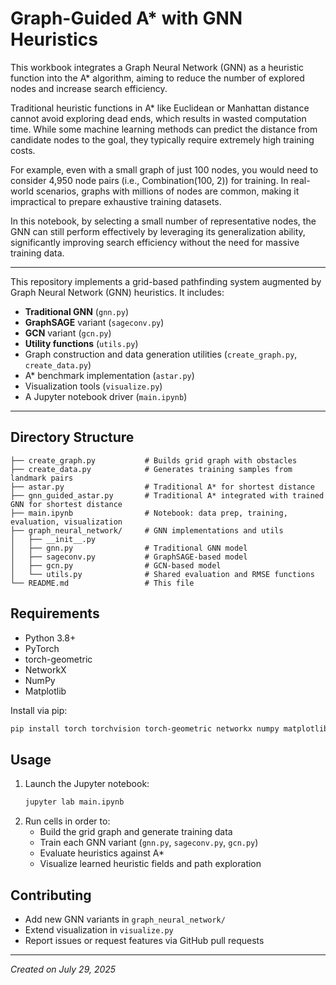 # Graph-Guided A* with GNN Heuristics

This workbook integrates a Graph Neural Network (GNN) as a heuristic function into the A* algorithm, aiming to reduce the number of explored nodes and increase search efficiency.

Traditional heuristic functions in A* like Euclidean or Manhattan distance cannot avoid exploring dead ends, which results in wasted computation time. While some machine learning methods can predict the distance from candidate nodes to the goal, they typically require extremely high training costs.

For example, even with a small graph of just 100 nodes, you would need to consider 4,950 node pairs (i.e., Combination(100, 2)) for training. In real-world scenarios, graphs with millions of nodes are common, making it impractical to prepare exhaustive training datasets.

In this notebook, by selecting a small number of representative nodes, the GNN can still perform effectively by leveraging its generalization ability, significantly improving search efficiency without the need for massive training data.

---

This repository implements a grid-based pathfinding system augmented by Graph Neural Network (GNN) heuristics. It includes:

- **Traditional GNN** (`gnn.py`)
- **GraphSAGE** variant (`sageconv.py`)
- **GCN** variant (`gcn.py`)
- **Utility functions** (`utils.py`)
- Graph construction and data generation utilities (`create_graph.py`, `create_data.py`)
- A* benchmark implementation (`astar.py`)
- Visualization tools (`visualize.py`)
- A Jupyter notebook driver (`main.ipynb`)

---

## Directory Structure
```
├── create_graph.py           # Builds grid graph with obstacles
├── create_data.py            # Generates training samples from landmark pairs
├── astar.py                  # Traditional A* for shortest distance
├── gnn_guided_astar.py       # Traditional A* integrated with trained GNN for shortest distance
├── main.ipynb                # Notebook: data prep, training, evaluation, visualization
├── graph_neural_network/     # GNN implementations and utils
│   ├── __init__.py
│   ├── gnn.py                # Traditional GNN model
│   ├── sageconv.py           # GraphSAGE-based model
│   ├── gcn.py                # GCN-based model
│   └── utils.py              # Shared evaluation and RMSE functions
└── README.md                 # This file
```

## Requirements

- Python 3.8+
- PyTorch
- torch-geometric
- NetworkX
- NumPy
- Matplotlib

Install via pip:
```bash
pip install torch torchvision torch-geometric networkx numpy matplotlib
```

## Usage

1. Launch the Jupyter notebook:
   ```bash
   jupyter lab main.ipynb
   ```
2. Run cells in order to:
   - Build the grid graph and generate training data
   - Train each GNN variant (`gnn.py`, `sageconv.py`, `gcn.py`)
   - Evaluate heuristics against A*
   - Visualize learned heuristic fields and path exploration

## Contributing

- Add new GNN variants in `graph_neural_network/`
- Extend visualization in `visualize.py`
- Report issues or request features via GitHub pull requests

---

*Created on July 29, 2025*
